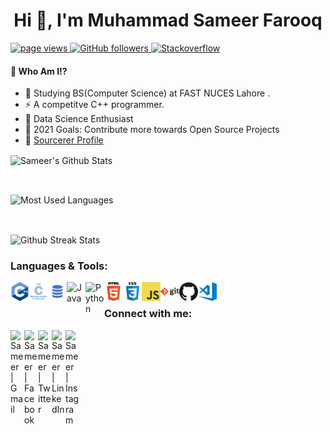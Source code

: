 <h1 align="center">Hi 👋, I'm Muhammad Sameer Farooq</h1>
<p align="left">         
           
   <a href="https://github.com/msameerfarooq/msameerfarooq">
    <img src="https://komarev.com/ghpvc/?username=msameerfarooq" alt="page views" />
  </a>
  <a href="https://github.com/msameerfarooq">
    <img alt="GitHub followers" src="https://img.shields.io/github/followers/msameerfarooq?color=green&logo=github">
  </a>
  <a href="https://stackoverflow.com/users/11952884/msameerfarooq?tab=profile">
   <img alt="Stackoverflow" src="https://img.shields.io/stackexchange/stackoverflow/r/11952884?style=social">
  </a>
  
#### 🤔 Who Am I!?
- 🏫 Studying BS(Computer Science) at FAST NUCES Lahore .
- ⚡️ A competitve C++ programmer.
- 🚀 Data Science Enthusiast
- 🥅 2021 Goals: Contribute more towards Open Source Projects
- 🥅 <a href="https://sourcerer.io/msameerfarooq">Sourcerer Profile</a>


<p><img align="center" alt="Sameer's Github Stats" src="https://github-readme-stats.vercel.app/api?username=msameerfarooq&show_icons=true&hide_border=true" /></p>
</br>
<p><img align="center" src="https://github-readme-stats.vercel.app/api/top-langs/?username=msameerfarooq&layout=compact&theme=radical" alt="Most Used Languages" /></p>
</br>
<p><img align="center" src="https://github-readme-streak-stats.herokuapp.com/?user=msameerfarooq" alt="Github Streak Stats"></p>

### Languages & Tools: 
<img align="left" alt="C++" width="30px" src="https://raw.githubusercontent.com/github/explore/80688e429a7d4ef2fca1e82350fe8e3517d3494d/topics/cpp/cpp.png" />
<img align="left" alt="C" width="30px" src="https://raw.githubusercontent.com/github/explore/80688e429a7d4ef2fca1e82350fe8e3517d3494d/topics/c/c.png"/>
<img align="left" alt="SQL" width="30px" src="https://raw.githubusercontent.com/github/explore/80688e429a7d4ef2fca1e82350fe8e3517d3494d/topics/sql/sql.png" />
<img align="left" alt="Java" width="30px" src="https://www.oracle.com/a/tech/img/cb88-java-logo-001.jpg" />
<img align="left" alt="Python" width="30px" src="https://www.python.org/static/opengraph-icon-200x200.png" />
<img align="left" alt="HTML5" width="30px" src="https://raw.githubusercontent.com/github/explore/80688e429a7d4ef2fca1e82350fe8e3517d3494d/topics/html/html.png" />
<img align="left" alt="CSS3" width="30px" src="https://raw.githubusercontent.com/github/explore/80688e429a7d4ef2fca1e82350fe8e3517d3494d/topics/css/css.png" />
<img align="left" alt="JavaScript" width="30px" src="https://raw.githubusercontent.com/github/explore/80688e429a7d4ef2fca1e82350fe8e3517d3494d/topics/javascript/javascript.png"/>
<img align="left" alt="Git" width="30px" src="https://raw.githubusercontent.com/github/explore/80688e429a7d4ef2fca1e82350fe8e3517d3494d/topics/git/git.png" />
<img align="left" alt="GitHub" width="30px" src="https://raw.githubusercontent.com/github/explore/78df643247d429f6cc873026c0622819ad797942/topics/github/github.png" />
<img align="left" alt="Visual Studio Code" width="30px" src="https://raw.githubusercontent.com/github/explore/80688e429a7d4ef2fca1e82350fe8e3517d3494d/topics/visual-studio-code/visual-studio-code.png"/>
</p><br>

### Connect with me:
[<img align="left" alt="Sameer | Gmail" width="22px" src="https://cdn.jsdelivr.net/npm/simple-icons@v3/icons/gmail.svg"/>][Gmail]
[<img align="left" alt="Sameer | Facebook" width="22px" src="https://cdn.jsdelivr.net/npm/simple-icons@v3/icons/facebook.svg"/>][facebook]
[<img align="left" alt="Sameer | Twitter" width="22px" src="https://cdn.jsdelivr.net/npm/simple-icons@v3/icons/twitter.svg"/>][twitter]
[<img align="left" alt="Sameer | LinkedIn" width="22px" src="https://cdn.jsdelivr.net/npm/simple-icons@v3/icons/linkedin.svg"/>][linkedin]
[<img align="left" alt="Sameer | Instagram" width="22px" src="https://cdn.jsdelivr.net/npm/simple-icons@v3/icons/instagram.svg"/>][instagram]
<br>


[Gmail]: mailto:me.sameer.farooq@gmail.com
[facebook]: https://www.facebook.com/msameerfarooq
[instagram]: https://instagram.com/msameerfarooq
[twitter]: https://twitter.com/msameerfarooq
[linkedin]: https://www.linkedin.com/in/msameerfarooq/
